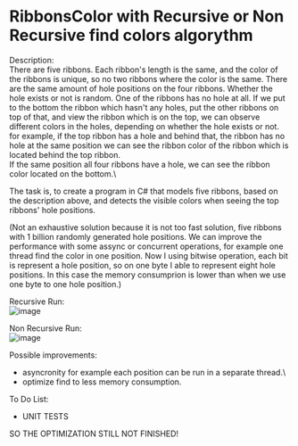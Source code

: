 # RibbonsColor with Recursive or Non Recursive find colors algorythm

Description: \
There are five ribbons. Each ribbon's length is the same, and the color of the ribbons is unique, so no two ribbons where the color is the same. There are the same amount of hole positions on the four ribbons. Whether the hole exists or not is random. One of the ribbons has no hole at all. 
If we put to the bottom the ribbon which hasn't any holes, put the other ribbons on top of that, and view the ribbon which is on the top, we can observe different colors in the holes, depending on whether the hole exists or not.\
for example, if the top ribbon has a hole and behind that, the ribbon has no hole at the same position we can see the ribbon color of the ribbon which is located behind the top ribbon.\
If the same position all four ribbons have a hole, we can see the ribbon color located on the bottom.\

The task is, to create a program in C# that models five ribbons, based on the description above, and detects the visible colors when seeing the top ribbons' hole positions.

(Not an exhaustive solution because it is not too fast solution, five ribbons with 1 billion randomly generated hole positions. We can improve the performance with some assync or concurrent operations, for example one thread find the color in one position. Now I using bitwise operation, each bit is represent a hole position, so on one byte I able to represent eight hole positions. In this case the memory consumprion is lower than when we use one byte to one hole position.)


Recursive Run:\
![image](https://user-images.githubusercontent.com/26471568/209814025-b28d449b-6cce-4af2-9892-ef63d317e19c.png)

Non Recursive Run:\
![image](https://user-images.githubusercontent.com/26471568/209815318-7f4d3b79-fe9b-4334-af00-670e29d23640.png)


Possible improvements:
- asyncronity for example each position can be run in a separate thread.\
- optimize find to less memory consumption.

To Do List:
- UNIT TESTS

SO THE OPTIMIZATION STILL NOT FINISHED!
